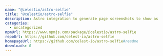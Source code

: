 ```yaml
---
name: "@celestio/astro-selfie"
title: "@celestio/astro-selfie"
description: Astro integration to generate page screenshots to show as Open Graph images
categories:
  - uncategorized
npmUrl: https://www.npmjs.com/package/@celestio/astro-selfie
repoUrl: https://github.com/celest-io/astro-selfie
homepageUrl: https://github.com/celest-io/astro-selfie#readme
downloads: 0
---
```

